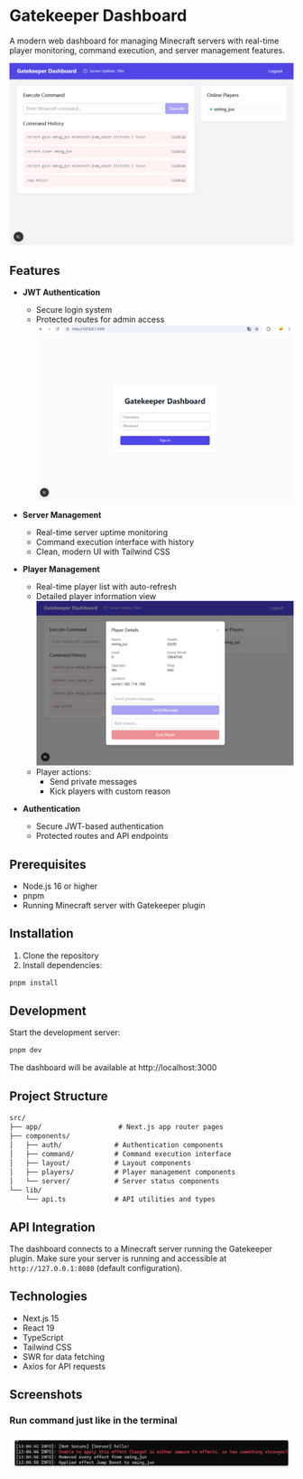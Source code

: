 # Gatekeeper Dashboard

A modern web dashboard for managing Minecraft servers with real-time player monitoring, command execution, and server management features.

![Dashboard Overview](./images/dashboard.png)

## Features

- **JWT Authentication**
  - Secure login system
  - Protected routes for admin access
  ![Login Page](./images/login.png)

- **Server Management**
  - Real-time server uptime monitoring
  - Command execution interface with history
  - Clean, modern UI with Tailwind CSS

- **Player Management**
  - Real-time player list with auto-refresh
  - Detailed player information view
  ![Player Details](./images/describe_player.png)
  - Player actions:
    - Send private messages
    - Kick players with custom reason

- **Authentication**
  - Secure JWT-based authentication
  - Protected routes and API endpoints

## Prerequisites

- Node.js 16 or higher
- pnpm
- Running Minecraft server with Gatekeeper plugin

## Installation

1. Clone the repository
2. Install dependencies:
```bash
pnpm install
```

## Development

Start the development server:

```bash
pnpm dev
```

The dashboard will be available at http://localhost:3000

## Project Structure

```
src/
├── app/                   # Next.js app router pages
├── components/           
│   ├── auth/             # Authentication components
│   ├── command/          # Command execution interface
│   ├── layout/           # Layout components
│   ├── players/          # Player management components
│   └── server/           # Server status components
└── lib/
    └── api.ts            # API utilities and types
```

## API Integration

The dashboard connects to a Minecraft server running the Gatekeeper plugin. Make sure your server is running and accessible at `http://127.0.0.1:8080` (default configuration).

## Technologies

- Next.js 15
- React 19
- TypeScript
- Tailwind CSS
- SWR for data fetching
- Axios for API requests

## Screenshots

### Run command just like in the terminal
![Command Terminal](./images/terminal.png)
